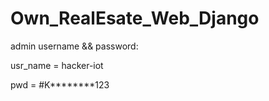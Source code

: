 # Own_RealEsate_Web_Django


admin username && password:

usr_name = hacker-iot

pwd = #K********123

